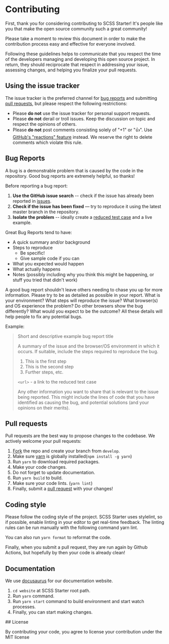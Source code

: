 # Contributing

First, thank you for considering contributing to SCSS Starter! It's people like you that make the open source community such a great community!

Please take a moment to review this document in order to make the contribution process easy and effective for everyone involved.

Following these guidelines helps to communicate that you respect the time of the developers managing and developing this open source project. In return, they should reciprocate that respect in addressing your issue, assessing changes, and helping you finalize your pull requests.

## Using the issue tracker

The issue tracker is the preferred channel for [bug reports](https://github.com/atolye15/scss-starter/CONTRIBUTING.md#bug-reports) and submitting [pull requests](https://github.com/atolye15/scss-starter/CONTRIBUTING.md#pull-requests), but please respect the following restrictions:

- Please **do not** use the issue tracker for personal support requests.
- Please **do not** derail or troll issues. Keep the discussion on topic and respect the opinions of others.
- Please **do not** post comments consisting solely of "+1" or "👍". Use [GitHub's "reactions" feature](https://blog.github.com/2016-03-10-add-reactions-to-pull-requests-issues-and-comments/) instead. We reserve the right to delete comments which violate this rule.

## Bug Reports

A bug is a demonstrable problem that is caused by the code in the repository. Good bug reports are extremely helpful, so thanks!

Before reporting a bug report:

1. **Use the GitHub issue search** -- check if the issue has already been reported in [issues](https://github.com/atolye15/scss-starter/issues).
2. **Check if the issue has been fixed** — try to reproduce it using the latest master branch in the repository.
3. **Isolate the problem** -- ideally create a [reduced test case](https://css-tricks.com/reduced-test-cases/) and a live example.

Great Bug Reports tend to have:

- A quick summary and/or background
- Steps to reproduce
  - Be specific!
  - Give sample code if you can
- What you expected would happen
- What actually happens
- Notes (possibly including why you think this might be happening, or stuff you tried that didn't work)

A good bug report shouldn't leave others needing to chase you up for more information. Please try to be as detailed as possible in your report. What is your environment? What steps will reproduce the issue? What browser(s) and OS experience the problem? Do other browsers show the bug differently? What would you expect to be the outcome? All these details will help people to fix any potential bugs.

Example:

> Short and descriptive example bug report title
>
> A summary of the issue and the browser/OS environment in which it occurs. If suitable, include the steps required to reproduce the bug.
>
> 1. This is the first step
> 2. This is the second step
> 3. Further steps, etc.
>
> `<url>` - a link to the reduced test case
>
> Any other information you want to share that is relevant to the issue being reported. This might include the lines of code that you have identified as causing the bug, and potential solutions (and your opinions on their merits).

## Pull requests

Pull requests are the best way to propose changes to the codebase. We actively welcome your pull requests:

1. [Fork](https://help.github.com/en/github/getting-started-with-github/fork-a-repo) the repo and create your branch from `develop`.
2. Make sure [yarn](https://yarnpkg.com/lang/en/) is globally installed(`npm install -g yarn`)
3. Run `yarn` to download required packages.
4. Make your code changes.
5. Do not forget to update documentation.
6. Run `yarn build` to build.
7. Make sure your code lints. (`yarn lint`)
8. Finally, submit a [pull request](https://help.github.com/en/github/collaborating-with-issues-and-pull-requests/creating-a-pull-request-from-a-fork) with your changes!

## Coding style

Please follow the coding style of the project. SCSS Starter uses stylelint, so if possible, enable linting in your editor to get real-time feedback. The linting rules can be run manually with the following command yarn lint.

You can also run `yarn format` to reformat the code.

Finally, when you submit a pull request, they are run again by Github Actions, but hopefully by then your code is already clean!

## Documentation

We use [docusaurus](https://docusaurus.io/) for our documentation website.

1. `cd website` at SCSS Starter root path.
2. Run `yarn` command.
3. Run `yarn start` command to build environment and start watch processes.
4. Finally, you can start making changes.

## License

By contributing your code, you agree to license your contribution under the MIT license

